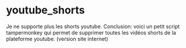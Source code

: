 # youtube_shorts
Je ne supporte plus les shorts youtube. Conclusion: voici un petit script tampermonkey qui permet de supprimer toutes les vidéos shorts de la plateforme youtube. (version site internet)
